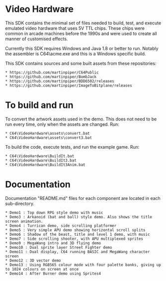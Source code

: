 Video Hardware
==============

This SDK contains the minimal set of files needed to build, test, and execute emulated video hardware that uses 5V TTL chips. These chips were common in arcade machines before the 1990s and were used to create all manner of customised effects.

Currently this SDK requires Windows and Java 1.8 or better to run. Notably the assembler is C64\acme.exe and this is a Windows specific build.

This SDK contains sources and some built assets from these repositories:

	* https://github.com/martinpiper/C64Public
	* https://github.com/martinpiper/BombJack
	* https://github.com/martinpiper/BDD6502/releases
	* https://github.com/martinpiper/ImageToBitplane/releases


To build and run
================

To convert the artwork assets used in the demo. This does not need to be run every time, only when the assets are changed. Run:

	* C64\VideoHardware\assets\convert.bat
	* C64\VideoHardware\assets\convert3.bat
	
To build the code, execute tests, and run the example game. Run:

	* C64\VideoHardware\BuildIt.bat
	* C64\VideoHardware\BuildIt3.bat
	* C64\VideoHardware\BuildIt3Anim.bat


Documentation
=============

Documentation "README.md" files for each component are located in each sub-directory.


	* Demo1 : Top down RPG style demo with music
	* Demo3 : Arkanoid (bat and ball) style demo. Also shows the title screen animation.
	* Demo4 : Turrican demo, side scrolling platformer
	* Demo5 : Very simple APU demo showing horizontal scroll splits
	* Demo6 : Shadow of the beast, title and level 1 demo, with music
	* Demo7 : Side scrolling shooter, with APU multiplexed sprites
	* Demo9 : MegaWang intro and 3D flying demo
	* Demo10 : Dual sprite layer Street Fighter demo
	* Demo11 : Dual display, C64 running BASIC and MegaWang character screen
	* Demo12 : 3D vector demo
	* Demo13 : Using RGB565 colour mode with four palette banks, giving up to 1024 colours on screen at once
	* Demo14 : After Burner demo using Sprites4
